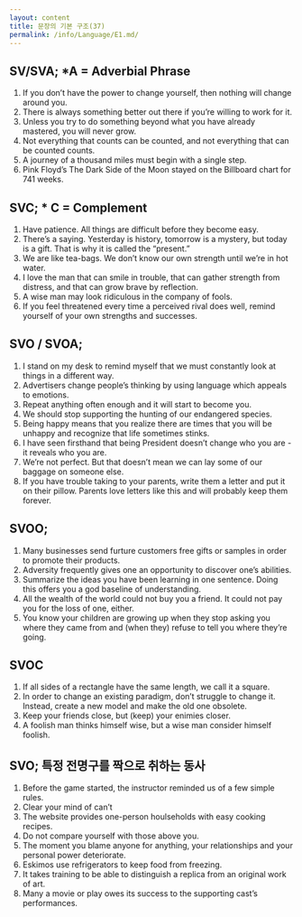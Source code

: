 ```yaml
---
layout: content
title: 문장의 기본 구조(37)
permalink: /info/Language/E1.md/
---
```

## SV/SVA; *A = Adverbial Phrase
1. If you don’t have the power to change yourself, then nothing will change around you.
2. There is always something better out there if you’re willing to work for it.
3. Unless you try to do something beyond what you have already mastered, you will never grow.
4. Not everything that counts can be counted, and not everything that can be counted counts.
5. A journey of a thousand miles must begin with a single step.
6. Pink Floyd’s The Dark Side of the Moon stayed on the Billboard chart for 741 weeks.

## SVC; * C = Complement
1. Have patience. All things are difficult before they become easy.
2. There’s a saying. Yesterday is history, tomorrow is a mystery, but today is a gift. That is why it is called the “present.”
3. We are like tea-bags. We don’t know our own strength until we’re in hot water.
4. I love the man that can smile in trouble, that can gather strength from distress, and that can grow brave by reflection.
5. A wise man may look ridiculous in the company of fools.
6. If you feel threatened every time a perceived rival does well, remind yourself of your own strengths and successes.



## SVO / SVOA;
1. I stand on my desk to remind myself that we must constantly look at things in a different way.
2. Advertisers change people’s thinking by using language which appeals to emotions.
3. Repeat anything often enough and it will start to become you.
4. We should stop supporting the hunting of our endangered species.
5. Being happy means that you realize there are times that you will be unhappy and recognize that life sometimes stinks.
6. I have seen firsthand that being President doesn’t change who you are - it reveals who you are.
7. We’re not perfect. But that doesn’t mean we can lay some of our baggage on someone else.
8. If you have trouble taking to your parents, write them a letter and put it on their pillow. Parents love letters like this and will probably keep them forever.


## SVOO;
1. Many businesses send furture customers free gifts or samples in order to promote their products.
2. Adversity frequently gives one an opportunity to discover one’s abilities.
3. Summarize the ideas you have been learning in one sentence. Doing this offers you a god baseline of understanding.
4. All the wealth of the world could not buy you a friend. It could not pay you for the loss of one, either.
5. You know your children are growing up when they stop asking you where they came from and (when they) refuse to tell you where they’re going.


## SVOC
1. If all sides of a rectangle have the same length, we call it a square.
2. In order to change an existing paradigm, don’t struggle to change it. Instead,  create a new model and make the old one obsolete.
3. Keep your friends close, but (keep) your enimies closer.
4. A foolish man thinks himself wise, but a wise man consider himself foolish.


## SVO; 특정 전명구를 짝으로 취하는 동사
1. Before the game started, the instructor reminded us of a few simple rules.
2. Clear your mind of can’t
3. The website provides one-person houlseholds with easy cooking recipes.
4. Do not compare yourself with those above you.
5. The moment you blame anyone for anything, your relationships and your personal power deteriorate.
6. Eskimos use refrigerators to keep food from freezing.
7. It takes training to be able to distinguish a replica from an original work of art.
8. Many a movie or play owes its success to the supporting cast’s performances.

